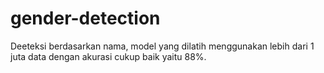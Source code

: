 # gender-detection
Deeteksi berdasarkan nama, model yang dilatih menggunakan lebih dari 1 juta data dengan akurasi cukup baik yaitu 88%. 
